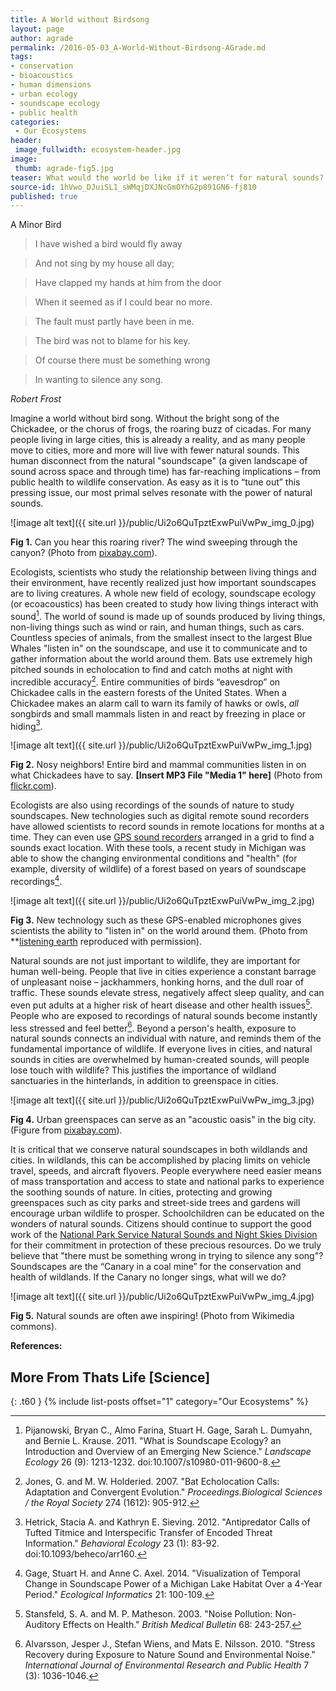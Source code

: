 ```yaml
---
title: A World without Birdsong
layout: page
author: agrade
permalink: /2016-05-03_A-World-Without-Birdsong-AGrade.md
tags:
- conservation
- bioacoustics
- human dimensions
- urban ecology
- soundscape ecology
- public health
categories:
 - Our Ecosystems
header:
 image_fullwidth: ecosystem-header.jpg
image:
 thumb: agrade-fig5.jpg
teaser: What would the world be like if it weren’t for natural sounds? Are we facing an imminent extinction of the natural soundscape experience?
source-id: 1hVwo_DJuiSL1_sWMqjDXJNcGmOYhG2p891GN6-fj810
published: true
---
```

A Minor Bird

> I have wished a bird would fly away

> And not sing by my house all day;

> Have clapped my hands at him from the door

> When it seemed as if I could bear no more.

> The fault must partly have been in me.

> The bird was not to blame for his key.

> Of course there must be something wrong

> In wanting to silence any song.

<cite>Robert Frost</cite>

Imagine a world without bird song. Without the bright song of the Chickadee, or the chorus of frogs, the roaring buzz of cicadas. For many people living in large cities, this is already a reality, and as many people move to cities, more and more will live with fewer natural sounds. This human disconnect from the natural "soundscape" (a given landscape of sound across space and through time) has far-reaching implications – from public health to wildlife conservation. As easy as it is to “tune out” this pressing issue, our most primal selves resonate with the power of natural sounds.

![image alt text]({{ site.url }}/public/Ui2o6QuTpztExwPuiVwPw_img_0.jpg)

**Fig 1.** Can you hear this roaring river? The wind sweeping through the canyon? (Photo from [pixabay.com](http://www.pixabay.com)).  

Ecologists, scientists who study the relationship between living things and their environment, have recently realized just how important soundscapes are to living creatures. A whole new field of ecology, soundscape ecology (or ecoacoustics) has been created to study how living things interact with sound[^1]. The world of sound is made up of sounds produced by living things, non-living things such as wind or rain, and human things, such as cars. Countless species of animals, from the smallest insect to the largest Blue Whales "listen in" on the soundscape, and use it to communicate and to gather information about the world around them. Bats use extremely high pitched sounds in echolocation to find and catch moths at night with incredible accuracy[^2]. Entire communities of birds “eavesdrop” on Chickadee calls in the eastern forests of the United States. When a Chickadee makes an alarm call to warn its family of hawks or owls, *all* songbirds and small mammals listen in and react by freezing in place or hiding[^3]. 

 ![image alt text]({{ site.url }}/public/Ui2o6QuTpztExwPuiVwPw_img_1.jpg)

**Fig 2.** Nosy neighbors! Entire bird and mammal communities listen in on what Chickadees have to say. **[Insert MP3 File "Media 1" here]** (Photo from [flickr.com](https://www.flickr.com/photos/72005145@N00/3601484869)).

Ecologists are also using recordings of the sounds of nature to study soundscapes. New technologies such as digital remote sound recorders have allowed scientists to record sounds in remote locations for months at a time. They can even use [GPS sound recorders](http://www.ncbi.nlm.nih.gov/pmc/articles/PMC4100896/) arranged in a grid to find a sounds exact location. With these tools, a recent study in Michigan was able to show the changing environmental conditions and "health" (for example, diversity of wildlife) of a forest based on years of soundscape recordings[^4].

![image alt text]({{ site.url }}/public/Ui2o6QuTpztExwPuiVwPw_img_2.jpg)

**Fig 3.** New technology such as these GPS-enabled microphones gives scientists the ability to "listen in" on the world around them. (Photo from **[listening earth](http://www.listeningearth.com/blog/the-pibo-an-experimental-diy-soundscape-microphone-array) reproduced with permission).

Natural sounds are not just important to wildlife, they are important for human well-being. People that live in cities experience a constant barrage of unpleasant noise – jackhammers, honking horns, and the dull roar of traffic. These sounds elevate stress, negatively affect sleep quality, and can even put adults at a higher risk of heart disease and other health issues[^5]. People who are exposed to recordings of natural sounds become instantly less stressed and feel better[^6]. Beyond a person's health, exposure to natural sounds connects an individual with nature, and reminds them of the fundamental importance of wildlife. If everyone lives in cities, and natural sounds in cities are overwhelmed by human-created sounds, will people lose touch with wildlife? This justifies the importance of wildland sanctuaries in the hinterlands, in addition to greenspace in cities.

![image alt text]({{ site.url }}/public/Ui2o6QuTpztExwPuiVwPw_img_3.jpg)

**Fig 4.** Urban greenspaces can serve as an "acoustic oasis" in the big city. (Figure from [pixabay.com](http://www.pixabay.com)).

It is critical that we conserve natural soundscapes in both wildlands and cities. In wildlands, this can be accomplished by placing limits on vehicle travel, speeds, and aircraft flyovers. People everywhere need easier means of mass transportation and access to state and national parks to experience the soothing sounds of nature. In cities, protecting and growing greenspaces such as city parks and street-side trees and gardens will encourage urban wildlife to prosper. Schoolchildren can be educated on the wonders of natural sounds. Citizens should continue to support the good work of the [National Park Service Natural Sounds and Night Skies Division](http://www.nps.gov/orgs/1050/index.htm) for their commitment in protection of these precious resources. Do we truly believe that "there must be something wrong in trying to silence any song"? Soundscapes are the “Canary in a coal mine” for the conservation and health of wildlands. If the Canary no longer sings, what will we do? 

![image alt text]({{ site.url }}/public/Ui2o6QuTpztExwPuiVwPw_img_4.jpg)

**Fig 5.** Natural sounds are often awe inspiring! (Photo from Wikimedia commons). 

**References:**

[^1]:Pijanowski, Bryan C., Almo Farina, Stuart H. Gage, Sarah L. Dumyahn, and Bernie L. Krause. 2011. "What is Soundscape Ecology? an Introduction and Overview of an Emerging New Science." *Landscape Ecology* 26 (9): 1213-1232. doi:10.1007/s10980-011-9600-8.

[^2]:Jones, G. and M. W. Holderied. 2007. "Bat Echolocation Calls: Adaptation and Convergent Evolution." *Proceedings.Biological Sciences / the Royal Society* 274 (1612): 905-912.

[^3]:Hetrick, Stacia A. and Kathryn E. Sieving. 2012. "Antipredator Calls of Tufted Titmice and Interspecific Transfer of Encoded Threat Information." *Behavioral Ecology* 23 (1): 83-92. doi:10.1093/beheco/arr160.

[^4]:Gage, Stuart H. and Anne C. Axel. 2014. "Visualization of Temporal Change in Soundscape Power of a Michigan Lake Habitat Over a 4-Year Period." *Ecological Informatics* 21: 100-109.

[^5]:Stansfeld, S. A. and M. P. Matheson. 2003. "Noise Pollution: Non-Auditory Effects on Health." *British Medical Bulletin* 68: 243-257.

[^6]:Alvarsson, Jesper J., Stefan Wiens, and Mats E. Nilsson. 2010. "Stress Recovery during Exposure to Nature Sound and Environmental Noise." *International Journal of Environmental Research and Public Health* 7 (3): 1036-1046.

## More From Thats Life [Science]
{: .t60 }
{% include list-posts offset="1" category="Our Ecosystems" %}

